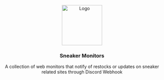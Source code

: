 <p align="center">
  <a  href="https://github.com/yasserqureshi1/Sneaker-Monitors/">
    <img src="https://i.pinimg.com/originals/29/c2/e8/29c2e883fb280a99a669fddc80df9088.jpg" alt="Logo" width="auto" height="128">
  </a>
  
  <h3 align="center">Sneaker Monitors</h3>

  <p align="center">
    A collection of web monitors that notify of restocks or updates on sneaker related sites through Discord Webhook
    <br />
  </p>
</p>
<br />

